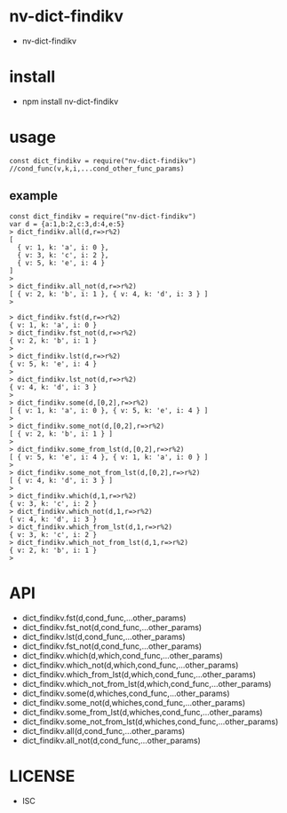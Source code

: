 nv-dict-findikv
============
- nv-dict-findikv


install
=======
- npm install nv-dict-findikv

usage
=====

    const dict_findikv = require("nv-dict-findikv")
    //cond_func(v,k,i,...cond_other_func_params)


example
-------

    const dict_findikv = require("nv-dict-findikv")
    var d = {a:1,b:2,c:3,d:4,e:5} 
    > dict_findikv.all(d,r=>r%2)
    [
      { v: 1, k: 'a', i: 0 },
      { v: 3, k: 'c', i: 2 },
      { v: 5, k: 'e', i: 4 }
    ]
    >
    > dict_findikv.all_not(d,r=>r%2)
    [ { v: 2, k: 'b', i: 1 }, { v: 4, k: 'd', i: 3 } ]
    >
    
    > dict_findikv.fst(d,r=>r%2)
    { v: 1, k: 'a', i: 0 }
    > dict_findikv.fst_not(d,r=>r%2)
    { v: 2, k: 'b', i: 1 }
    >
    > dict_findikv.lst(d,r=>r%2)
    { v: 5, k: 'e', i: 4 }
    >
    > dict_findikv.lst_not(d,r=>r%2)
    { v: 4, k: 'd', i: 3 }
    >
    > dict_findikv.some(d,[0,2],r=>r%2)
    [ { v: 1, k: 'a', i: 0 }, { v: 5, k: 'e', i: 4 } ]
    >
    > dict_findikv.some_not(d,[0,2],r=>r%2)
    [ { v: 2, k: 'b', i: 1 } ]
    >
    > dict_findikv.some_from_lst(d,[0,2],r=>r%2)
    [ { v: 5, k: 'e', i: 4 }, { v: 1, k: 'a', i: 0 } ]
    >
    > dict_findikv.some_not_from_lst(d,[0,2],r=>r%2)
    [ { v: 4, k: 'd', i: 3 } ]
    >
    > dict_findikv.which(d,1,r=>r%2)
    { v: 3, k: 'c', i: 2 }
    > dict_findikv.which_not(d,1,r=>r%2)
    { v: 4, k: 'd', i: 3 }
    > dict_findikv.which_from_lst(d,1,r=>r%2)
    { v: 3, k: 'c', i: 2 }
    > dict_findikv.which_not_from_lst(d,1,r=>r%2)
    { v: 2, k: 'b', i: 1 }
    >


API
====

- dict\_findikv.fst(d,cond\_func,...other\_params)
- dict\_findikv.fst\_not(d,cond\_func,...other\_params)
- dict\_findikv.lst(d,cond\_func,...other\_params)
- dict\_findikv.fst\_not(d,cond\_func,...other\_params)
- dict\_findikv.which(d,which,cond\_func,...other\_params)
- dict\_findikv.which\_not(d,which,cond\_func,...other\_params)
- dict\_findikv.which\_from\_lst(d,which,cond\_func,...other\_params)
- dict\_findikv.which\_not\_from\_lst(d,which,cond\_func,...other\_params)
- dict\_findikv.some(d,whiches,cond\_func,...other\_params)
- dict\_findikv.some\_not(d,whiches,cond\_func,...other\_params)
- dict\_findikv.some\_from\_lst(d,whiches,cond\_func,...other\_params)
- dict\_findikv.some\_not\_from\_lst(d,whiches,cond\_func,...other\_params)
- dict\_findikv.all(d,cond\_func,...other\_params)
- dict\_findikv.all\_not(d,cond\_func,...other\_params)



LICENSE
=======
- ISC

